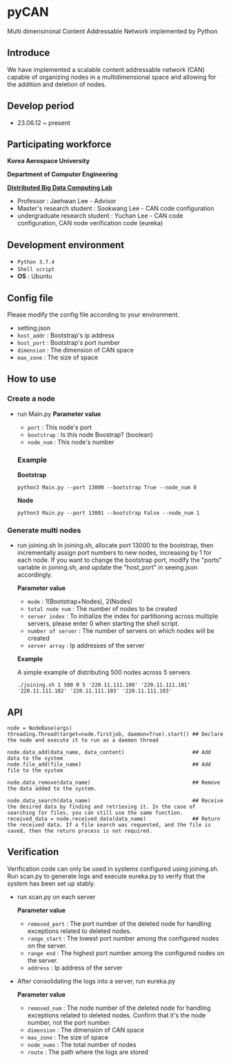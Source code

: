 # pyCAN
Multi dimensinonal Content Addressable Network implemented by Python

## Introduce
We have implemented a scalable content addressable network (CAN) capable of organizing nodes in a multidimensional space and allowing for the addition and deletion of nodes.

## Develop period
* 23.06.12 ~ present

## Participating workforce
 **Korea Aerospace University** 
 
 **Department of Computer Engineering**
 
 [**Distributed Big Data Computing Lab**](https://sites.google.com/site/jaehwanlee/home)
 - Professor : Jaehwan Lee - Advisor
 - Master's research student : Sookwang Lee - CAN code configuration
 - undergraduate research student : Yuchan Lee -  CAN code configuration, CAN node verification code (eureka)

## Development environment
- `Python 3.7.4`
- `Shell script`
- **OS** : Ubuntu

## Config file
Please modify the config file according to your environment.

- setting.json
- `host_addr` : Bootstrap's ip address
- `host_port` : Bootstrap's port number
- `dimension` : The dimension of CAN space
- `max_zone`  : The size of space

## How to use
  ### Create a node
  - run Main.py
    **Parameter value**
      - `port` : This node's port
      - `bootstrap` : Is this node Boostrap? (boolean)
      - `node_num` : This node's number
  
    ### Example 
      **Bootstrap**
      ```
      python3 Main.py --port 13000 --bootstrap True --node_num 0
      ```
  
      **Node**
      ```
      python3 Main.py --port 13001 --bootstrap False --node_num 1
      ```
  
  ### Generate multi nodes
  - run joining.sh
  In joining.sh, allocate port 13000 to the bootstrap, then incrementally assign port numbers to new nodes, increasing by 1 for each node. If you want to change the bootstrap port, modify the "ports" variable in joining.sh, and update the "host_port" in seeing.json accordingly.

    **Parameter value**
    - `mode` : 1(Bootstrap+Nodes), 2(Nodes)
    - `total node num` : The number of nodes to be created
    - `server index` : To initialize the index for partitioning across multiple servers, please enter 0 when starting the shell script.
    - `number of server` : The number of servers on which nodes will be created
    - `server array` : Ip addresses of the server

  
    **Example**
    
    A simple example of distributing 500 nodes across 5 servers

    ```
    ./joining.sh 1 500 0 5 '220.11.111.100' '220.11.111.101' '220.11.111.102' '220.11.111.103' '220.11.111.103'
    ```

## API
```
node = NodeBase(args)
threading.Thread(target=node.firstjob, daemon=True).start() ## Declare the node and execute it to run as a daemon thread

node.data_add(data_name, data_content)                      ## Add data to the system
node.file_add(file_name)                                    ## Add file to the system

node.data_remove(data_name)                                 ## Remove the data added to the system.

node.data_search(data_name)                                 ## Receive the desired data by finding and retrieving it. In the case of searching for files, you can still use the same function.
received_data = node.received_data(data_name)               ## Return the received data. If a file search was requested, and the file is saved, then the return process is not required.
```

## Verification
Verification code can only be used in systems configured using joining.sh.
Run scan.py to generate logs and execute eureka.py to verify that the system has been set up stably.
- run scan.py on each server
  
   **Parameter value**
     - `removed_port` : The port number of the deleted node for handling exceptions related to deleted nodes.
     - `range_start` : The lowest port number among the configured nodes on the server.
     - `range end` : The highest port number among the configured nodes on the server.
     - `address` : Ip address of the server

- After consolidating the logs into a server, run eureka.py
  
   **Parameter value**
     - `removed_num` : The node number of the deleted node for handling exceptions related to deleted nodes. Confirm that it's the node number, not the port number. 
     - `dimension` : The dimension of CAN space
     - `max_zone`  : The size of space
     - `node_nums` : The total number of nodes
     - `route` :  The path where the logs are stored


  
  
